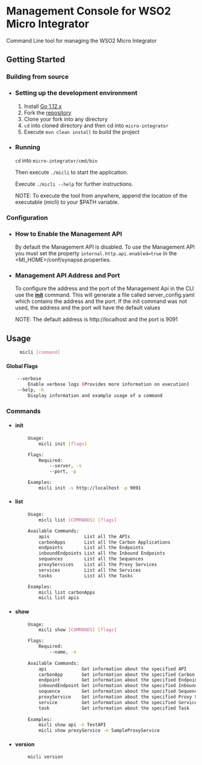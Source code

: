 # Management Console for WSO2 Micro Integrator

Command Line tool for managing the WSO2 Micro Integrator

## Getting Started

### Building from source 

- ### Setting up the development environment
    1. Install [Go 1.12.x](https://golang.org/dl)
    2. Fork the [repository](https://github.com/wso2/micro-integrator)
    3. Clone your fork into any directory
    5. `cd` into cloned directory and then cd into `micro-integrator`
    6. Execute `mvn clean install` to build the project
    
- ### Running
    `cd` into `micro-integrator/cmd/bin`
    
    Then execute `./micli` to start the application.
    
    Execute `./micli --help` for further instructions.

    NOTE: To execute the tool from anywhere, append the location of the executable (micli) to your $PATH variable.

### Configuration 

- ### How to Enable the Management API
    By default the Management API is disabled. To use the Management API you must set the property `internal.http.api.enabled=true` in the <MI_HOME>/conf/synapse.properties.

- ### Management API Address and Port
    To configure the address and the port of the Management Api in the CLI use the [**init**](#init) command. This will generate a file called server_config.yaml which contains the address and the port. If the init command was not used, the address and the port will have the default values

    NOTE: The default address is http://localhost and the port is 9091

## Usage 
```bash
     micli [command]
```

#### Global Flags
```bash
    --verbose
        Enable verbose logs (Provides more information on execution)
    --help, -h
        Display information and example usage of a command
```

### Commands
   * #### init
```bash
        Usage:
            micli init [flags]

        Flags:
            Required:
                --server, -s
                --port, -p

        Examples:
            micli init -s http://localhost -p 9091
```
   * #### list
```bash
        Usage:
            micli list [COMMANDS] [flags]

        Available Commands:
            apis             List all the APIs
            carbonApps       List all the Carbon Applications
            endpoints        List all the Endpoints
            inboundEndpoints List all the Inbound Endpoints
            sequences        List all the Sequences
            proxyServices    List all the Proxy Services
            services         List all the Services
            tasks            List all the Tasks

        Examples:
            micli list carbonApps
            micli list apis
```

* #### show
```bash
        Usage:
            micli show [COMMANDS] [flags]

        Flags:
            Required:
                --name, -n
               
        Available Commands:
            api             Get information about the specified API
            carbonApp       Get information about the specified Carbon Application
            endpoint        Get information about the specified Endpoint
            inboundEndpoint Get information about the specified Inbound Endpoint
            sequence        Get information about the specified Sequence
            proxyService    Get information about the specified Proxy Service
            service         Get information about the specified Service
            task            Get information about the specified Task
        
        Examples:
            micli show api -n TestAPI
            micli show proxyService -n SampleProxyService
```

* #### version
```bash
        micli version 
```